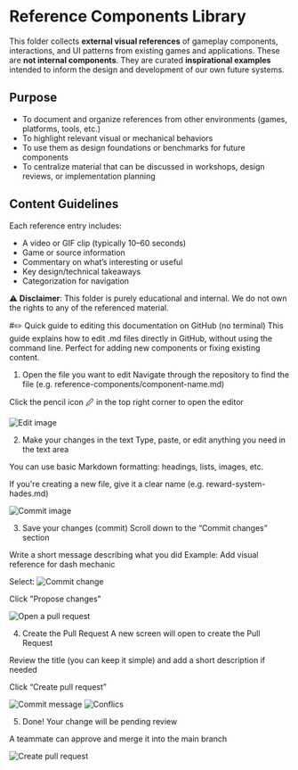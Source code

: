 # Reference Components Library

This folder collects **external visual references** of gameplay components, interactions, and UI patterns from existing games and applications. These are **not internal components**. They are curated **inspirational examples** intended to inform the design and development of our own future systems.

## Purpose

- To document and organize references from other environments (games, platforms, tools, etc.)
- To highlight relevant visual or mechanical behaviors
- To use them as design foundations or benchmarks for future components
- To centralize material that can be discussed in workshops, design reviews, or implementation planning

## Content Guidelines

Each reference entry includes:
- A video or GIF clip (typically 10–60 seconds)
- Game or source information
- Commentary on what’s interesting or useful
- Key design/technical takeaways
- Categorization for navigation

⚠️ **Disclaimer**: This folder is purely educational and internal. We do not own the rights to any of the referenced material.


#✏️ Quick guide to editing this documentation on GitHub (no terminal)
This guide explains how to edit .md files directly in GitHub, without using the command line. Perfect for adding new components or fixing existing content.

1. Open the file you want to edit
Navigate through the repository to find the file (e.g. reference-components/component-name.md)

Click the pencil icon 🖉 in the top right corner to open the editor

<img src="cap_github_0" alt= "Edit image">

2. Make your changes in the text
Type, paste, or edit anything you need in the text area

You can use basic Markdown formatting: headings, lists, images, etc.

If you're creating a new file, give it a clear name (e.g. reward-system-hades.md)

<img src="cap_github_1" alt= "Commit image">

3. Save your changes (commit)
Scroll down to the “Commit changes” section

Write a short message describing what you did
Example: Add visual reference for dash mechanic

Select:
<img src="cap_github_2" alt= "Commit change">

Click "Propose changes"

<img src="cap_github_3" alt= "Open a pull request">

4. Create the Pull Request
A new screen will open to create the Pull Request

Review the title (you can keep it simple) and add a short description if needed

Click “Create pull request”

<img src="cap_github_7" alt= "Commit message">

<img src="cap_github_6" alt= "Conflics">

5. Done!
Your change will be pending review

A teammate can approve and merge it into the main branch

<img src="cap_github_5" alt= "Create pull request">